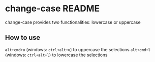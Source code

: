 # change-case README

change-case provides two functionalities: lowercase or uppercase

## How to use

`alt+cmd+u` (windows: `ctrl+alt+u`) to uppercase the selections
`alt+cmd+l` (windows: `ctrl+alt+l`) to lowercase the selections